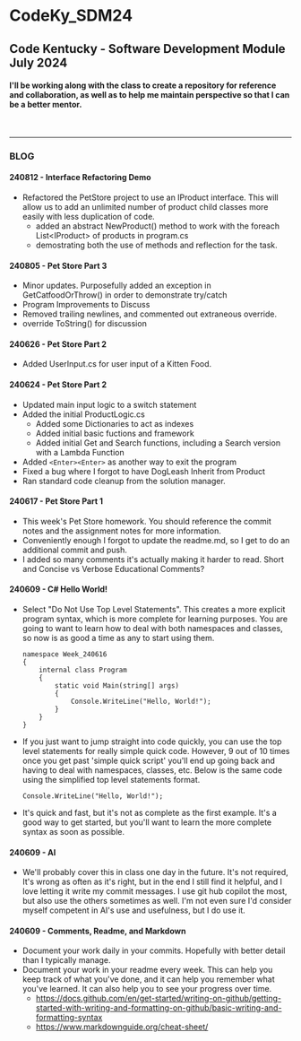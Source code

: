 # CodeKy_SDM24
## Code Kentucky - Software Development Module July 2024
#### I'll be working along with the class to create a repository for reference and collaboration, as well as to help me maintain perspective so that I can be a better mentor.
<br>

---
### BLOG
#### 240812 - Interface Refactoring Demo
* Refactored the PetStore project to use an IProduct interface.  This will allow us to add an unlimited number of product child classes more easily with less duplication of code.
  * added an abstract NewProduct() method to work with the foreach List\<IProduct> of products in program.cs
  * demostrating both the use of methods and reflection for the task.  

#### 240805 - Pet Store Part 3
* Minor updates.  Purposefully added an exception in GetCatfoodOrThrow() in order to demonstrate try/catch  
* Program Improvements to Discuss
* Removed trailing newlines, and commented out extraneous override.
* override ToString() for discussion

#### 240626 - Pet Store Part 2
* Added UserInput.cs for user input of a Kitten Food.  

#### 240624 - Pet Store Part 2
* Updated main input logic to a switch statement
* Added the initial ProductLogic.cs
  * Added some Dictionaries to act as indexes
  * Added initial basic fuctions and framework
  * Added initial Get and Search functions, including a Search version with a Lambda Function
* Added `<Enter><Enter>` as another way to exit the program
* Fixed a bug where I forgot to have DogLeash Inherit from Product
* Ran standard code cleanup from the solution manager.

#### 240617 - Pet Store Part 1
* This week's Pet Store homework.  You should reference the commit notes and the assignment notes for more information.  
* Conveniently enough I forgot to update the readme.md, so I get to do an additional commit and push.
* I added so many comments it's actually making it harder to read.  Short and Concise vs Verbose Educational Comments?

#### 240609 - C# Hello World!
* Select "Do Not Use Top Level Statements".  This creates a more explicit program syntax, which is more complete for learning purposes.  You are going to want to learn how to deal with both namespaces and classes, so now is as good a time as any to start using them.
    ```
    namespace Week_240616
    {
        internal class Program
        {
            static void Main(string[] args)
            {
                Console.WriteLine("Hello, World!");
            }
        }
    }
    ```
* If you just want to jump straight into code quickly, you can use the top level statements for really simple quick code.  However, 9 out of 10 times once you get past 'simple quick script' you'll end up going back and having to deal with namespaces, classes, etc.  Below is the same code using the simplified top level statements format.
    ```
    Console.WriteLine("Hello, World!");
    ```
* It's quick and fast, but it's not as complete as the first example.  It's a good way to get started, but you'll want to learn the more complete syntax as soon as possible.

#### 240609 - AI
* We'll probably cover this in class one day in the future.  It's not required, It's wrong as often as it's right, but in the end I still find it helpful, and I love letting it write my commit messages. I use git hub copilot the most, but also use the others sometimes as well.  I'm not even sure I'd consider myself competent in AI's use and usefulness, but I do use it.

#### 240609 - Comments, Readme, and Markdown
* Document your work daily in your commits.  Hopefully with better detail than I typically manage.  
* Document your work in your readme every week.  This can help you keep track of what you've done, and it can help you remember what you've learned.  It can also help you to see your progress over time.
  * https://docs.github.com/en/get-started/writing-on-github/getting-started-with-writing-and-formatting-on-github/basic-writing-and-formatting-syntax
  * https://www.markdownguide.org/cheat-sheet/
